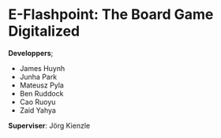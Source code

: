 # E-Flashpoint: The Board Game Digitalized

<strong>Developpers</strong>; 
<ul>
<li>James Huynh</li>
<li>Junha Park</li>
<li>Mateusz Pyla</li>
<li>Ben Ruddock</li>
<li> Cao Ruoyu</li>
<li>Zaid Yahya</li>
</ul>

<strong>Superviser</strong>: Jörg Kienzle
